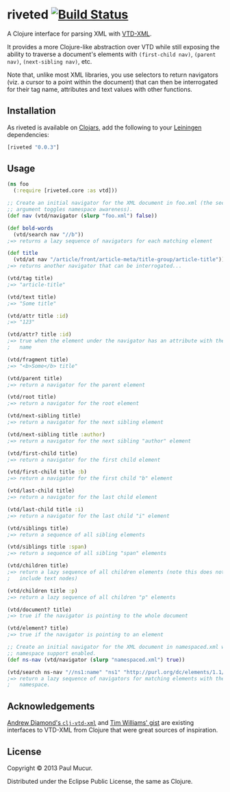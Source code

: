 # riveted [![Build Status](https://travis-ci.org/mudge/riveted.png?branch=master)](https://travis-ci.org/mudge/riveted)

A Clojure interface for parsing XML with
[VTD-XML](http://vtd-xml.sourceforge.net).

It provides a more Clojure-like abstraction over VTD while still exposing the
ability to traverse a document's elements with `(first-child nav)`,
`(parent nav)`, `(next-sibling nav)`, etc.

Note that, unlike most XML libraries, you use selectors to return navigators
(viz. a cursor to a point within the document) that can then be interrogated
for their tag name, attributes and text values with other functions.

## Installation

As riveted is available on [Clojars](https://clojars.org/riveted), add the
following to your [Leiningen](https://github.com/technomancy/leiningen)
dependencies:

```clojure
[riveted "0.0.3"]
```

## Usage

```clojure
(ns foo
  (:require [riveted.core :as vtd]))

;; Create an initial navigator for the XML document in foo.xml (the second
;; argument toggles namespace awareness).
(def nav (vtd/navigator (slurp "foo.xml") false))

(def bold-words
  (vtd/search nav "//b"))
;=> returns a lazy sequence of navigators for each matching element

(def title
  (vtd/at nav "/article/front/article-meta/title-group/article-title"))
;=> returns another navigator that can be interrogated...

(vtd/tag title)
;=> "article-title"

(vtd/text title)
;=> "Some title"

(vtd/attr title :id)
;=> "123"

(vtd/attr? title :id)
;=> true when the element under the navigator has an attribute with the given
;   name

(vtd/fragment title)
;=> "<b>Some</b> title"

(vtd/parent title)
;=> return a navigator for the parent element

(vtd/root title)
;=> return a navigator for the root element

(vtd/next-sibling title)
;=> return a navigator for the next sibling element

(vtd/next-sibling title :author)
;=> return a navigator for the next sibling "author" element

(vtd/first-child title)
;=> return a navigator for the first child element

(vtd/first-child title :b)
;=> return a navigator for the first child "b" element

(vtd/last-child title)
;=> return a navigator for the last child element

(vtd/last-child title :i)
;=> return a navigator for the last child "i" element

(vtd/siblings title)
;=> return a sequence of all sibling elements

(vtd/siblings title :span)
;=> return a sequence of all sibling "span" elements

(vtd/children title)
;=> return a lazy sequence of all children elements (note this does not
;   include text nodes)

(vtd/children title :p)
;=> return a lazy sequence of all children "p" elements

(vtd/document? title)
;=> true if the navigator is pointing to the whole document

(vtd/element? title)
;=> true if the navigator is pointing to an element

;; Create an initial navigator for the XML document in namespaced.xml with
;; namespace support enabled.
(def ns-nav (vtd/navigator (slurp "namespaced.xml") true))

(vtd/search ns-nav "//ns1:name" "ns1" "http://purl.org/dc/elements/1.1/")
;=> return a lazy sequence of navigators for matching elements with the given
;   namespace.
```

## Acknowledgements

[Andrew Diamond's `clj-vtd-xml`](https://github.com/diamondap/clj-vtd-xml) and
[Tim Williams' gist](https://gist.github.com/willtim/822769) are existing
interfaces to VTD-XML from Clojure that were great sources of inspiration.

## License

Copyright © 2013 Paul Mucur.

Distributed under the Eclipse Public License, the same as Clojure.

